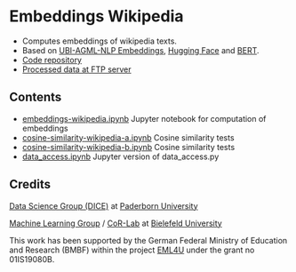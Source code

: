 # Embeddings Wikipedia

- Computes embeddings of wikipedia texts.
- Based on [UBI-AGML-NLP Embeddings](https://github.com/UBI-AGML-NLP/Embeddings), [Hugging Face](https://huggingface.co/transformers/model_doc/bert.html) and [BERT](https://arxiv.org/abs/1810.04805).
- [Code repository](https://github.com/EML4U/EmbeddingsWikipedia)
- [Processed data at FTP server](https://hobbitdata.informatik.uni-leipzig.de/EML4U/)

## Contents

- [embeddings-wikipedia.ipynb](https://nbviewer.jupyter.org/github/EML4U/EmbeddingsWikipedia/blob/main/embeddings-wikipedia.ipynb) Jupyter notebook for computation of embeddings
- [cosine-similarity-wikipedia-a.ipynb](https://nbviewer.jupyter.org/github/EML4U/EmbeddingsWikipedia/blob/main/cosine-similarity-wikipedia-a.ipynb) Cosine similarity tests
- [cosine-similarity-wikipedia-b.ipynb](https://nbviewer.jupyter.org/github/EML4U/EmbeddingsWikipedia/blob/main/cosine-similarity-wikipedia-b.ipynb) Cosine similarity tests
- [data_access.ipynb](https://nbviewer.jupyter.org/github/EML4U/EmbeddingsWikipedia/blob/main/data_access.ipynb) Jupyter version of data_access.py

## Credits

[Data Science Group (DICE)](https://dice-research.org/) at [Paderborn University](https://www.uni-paderborn.de/)

[Machine Learning Group](https://cit-ec.de/ml) / [CoR-Lab](https://www.cor-lab.de/) at [Bielefeld University](https://www.uni-bielefeld.de/)

This work has been supported by the German Federal Ministry of Education and Research (BMBF) within the project [EML4U](https://dice-research.org/EML4U) under the grant no 01IS19080B.
